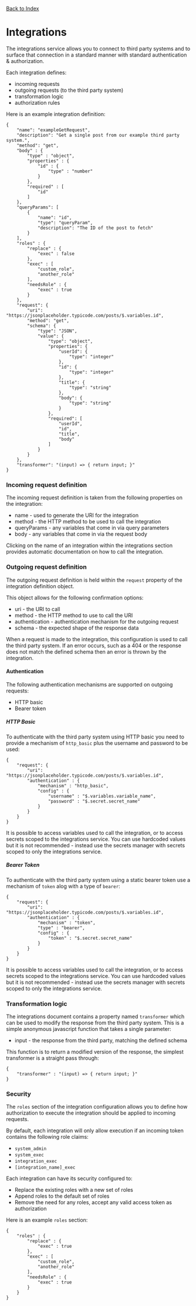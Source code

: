 [Back to Index](/documentation)

# Integrations

The integrations service allows you to connect to third party systems and to surface that connection in a standard manner with standard authentication & authorization.

Each integration defines:

* incoming requests
* outgoing requests (to the third party system)
* transformation logic
* authorization rules

Here is an example integration definition:

```
{
    "name": "exampleGetRequest",
    "description": "Get a single post from our example third party system.",
    "method": "get",
    "body" : {
        "type" : "object",
        "properties" : {
            "id" : {
                "type" : "number"
            }
        },
        "required" : [
            "id"
        ]
    },
    "queryParams": [
        {
            "name": "id",
            "type": "queryParam",
            "description": "The ID of the post to fetch"
        }
    ],
    "roles" : {
        "replace" : {
            "exec" : false
        },
        "exec" : [
            "custom_role",
            "another_role"
        ],
        "needsRole" : {
            "exec" : true
        }
    },
    "request": {
        "uri": "https://jsonplaceholder.typicode.com/posts/$.variables.id",
        "method": "get",
        "schema": {
            "type": "JSON",
            "value": {
                "type": "object",
                "properties": {
                    "userId": {
                        "type": "integer"
                    },
                    "id": {
                        "type": "integer"
                    },
                    "title": {
                        "type": "string"
                    },
                    "body": {
                        "type": "string"
                    }
                },
                "required": [
                    "userId",
                    "id",
                    "title",
                    "body"
                ]
            }
        }
    },
    "transformer": "(input) => { return input; }"
}
```

### Incoming request definition

The incoming request definition is taken from the following properties on the integration:

* name - used to generate the URI for the integration
* method - the HTTP method to be used to call the integration
* queryParams - any variables that come in via query parameters
* body - any variables that come in via the request body

Clicking on the name of an integration within the integrations section provides automatic documentation on how to call the integration.

### Outgoing request definition

The outgoing request definition is held within the `request` property of the integration definition object.

This object allows for the following confirmation options:

* uri - the URI to call
* method - the HTTP method to use to call the URI
* authentication - authentication mechanism for the outgoing request
* schema - the expected shape of the response data

When a request is made to the integration, this configuration is used to call the third party system. If an error occurs, such as a 404 or the response does not match the defined schema then an error is thrown by the integration.

#### Authentication

The following authentication mechanisms are supported on outgoing requests:

* HTTP basic
* Bearer token

##### HTTP Basic

To authenticate with the third party system using HTTP basic you need to provide a mechanism of `http_basic` plus the username and password to be used:

```
{
    "request": {
        "uri": "https://jsonplaceholder.typicode.com/posts/$.variables.id",
        "authentication" : {
            "mechanism" : "http_basic",
            "config" : {
                "username" : "$.variables.variable_name",
                "password" : "$.secret.secret_name"
            }
        }
    }
}
```

It is possible to access variables used to call the integration, or to access secrets scoped to the integrations service. You can use hardcoded values but it is not recommended - instead use the secrets manager with secrets scoped to only the integrations service.

##### Bearer Token

To authenticate with the third party system using a static bearer token use a mechanism of `token` alog with a type of `bearer`:

```
{
    "request": {
        "uri": "https://jsonplaceholder.typicode.com/posts/$.variables.id",
        "authentication" : {
            "mechanism" : "token",
            "type" : "bearer",
            "config" : {
                "token" : "$.secret.secret_name"
            }
        }
    }
}
```

It is possible to access variables used to call the integration, or to access secrets scoped to the integrations service. You can use hardcoded values but it is not recommended - instead use the secrets manager with secrets scoped to only the integrations service.

### Transformation logic

The integrations document contains a property named `transformer` which can be used to modify the response from the third party system. This is a simple anonymous javascript function that takes a single parameter:

*   input - the response from the third party, matching the defined schema

This function is to return a modified version of the response, the simplest transformer is a straight pass through:

```
{
	"transformer" : "(input) => { return input; }"
}
```

### Security

The `roles` section of the integration configuration allows you to define how authorization to execute the integration should be applied to incoming requests.

By default, each integration will only allow execution if an incoming token contains the following role claims:

* `system_admin`
* `system_exec`
* `integration_exec`
* `[integration_name]_exec`

Each integration can have its security configured to:

* Replace the existing roles with a new set of roles
* Append roles to the default set of roles
* Remove the need for any roles, accept any valid access token as authorization

Here is an example `roles` section:

```
{
    "roles" : {
        "replace" : {
            "exec" : true
        },
        "exec" : [
            "custom_role",
            "another_role"
        ],
        "needsRole" : {
            "exec" : true
        }
    }
}
```